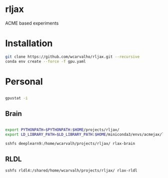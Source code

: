 # rljax
ACME based experiments


# Installation 

```bash
git clone https://github.com/wcarvalho/rljax.git --recursive
conda env create --force -f gpu.yaml
```

# Personal

##
```bash
gpustat -i

```

## Brain
```bash

export PYTHONPATH=$PYTHONPATH:$HOME/projects/rljax/
export LD_LIBRARY_PATH=$LD_LIBRARY_PATH:$HOME/miniconda3/envs/acmejax/lib/

sshfs deeplearn9:/home/wcarvalh/projects/rljax/ rlax-brain
```


## RLDL
```bash
sshfs rldl4:/shared/home/wcarvalh/projects/rljax/ rlax-rldl
```

